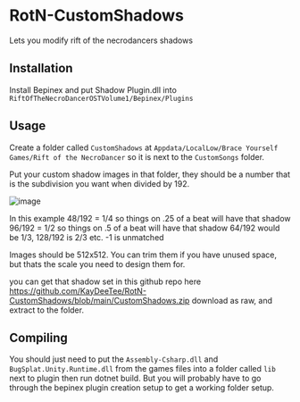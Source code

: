 # RotN-CustomShadows
Lets you modify rift of the necrodancers shadows

## Installation
Install Bepinex and put Shadow Plugin.dll into `RiftOfTheNecroDancerOSTVolume1/Bepinex/Plugins`

## Usage
Create a folder called `CustomShadows`  at `Appdata/LocalLow/Brace Yourself Games/Rift of the NecroDancer` so it is next to the `CustomSongs` folder.

Put your custom shadow images in that folder, they should be a number that is the subdivision you want when divided by 192.

![image](https://github.com/user-attachments/assets/fe5cd8b8-2449-418b-bbd5-e277b1572a84)

In this example 48/192 = 1/4 so things on .25 of a beat will have that shadow
96/192 = 1/2 so things on .5 of a beat will have that shadow
64/192 would be 1/3, 128/192 is 2/3 etc.
-1 is unmatched

Images should be 512x512. You can trim them if you have unused space, but thats the scale you need to design them for.

you can get that shadow set in this github repo here https://github.com/KayDeeTee/RotN-CustomShadows/blob/main/CustomShadows.zip download as raw, and extract to the folder.

## Compiling

You should just need to put the `Assembly-Csharp.dll` and `BugSplat.Unity.Runtime.dll` from the games files into a folder called `lib` next to plugin then run dotnet build.
But you will probably have to go through the bepinex plugin creation setup to get a working folder setup.
